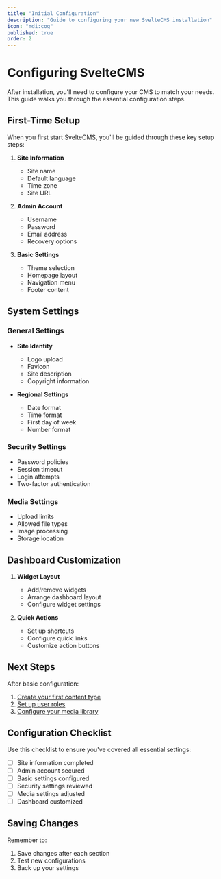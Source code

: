 ```yaml
---
title: "Initial Configuration"
description: "Guide to configuring your new SvelteCMS installation"
icon: "mdi:cog"
published: true
order: 2
---
```


# Configuring SvelteCMS

After installation, you'll need to configure your CMS to match your needs. This guide walks you through the essential configuration steps.

## First-Time Setup

When you first start SvelteCMS, you'll be guided through these key setup steps:

1. **Site Information**
   - Site name
   - Default language
   - Time zone
   - Site URL

2. **Admin Account**
   - Username
   - Password
   - Email address
   - Recovery options

3. **Basic Settings**
   - Theme selection
   - Homepage layout
   - Navigation menu
   - Footer content

## System Settings

### General Settings

- **Site Identity**
  - Logo upload
  - Favicon
  - Site description
  - Copyright information

- **Regional Settings**
  - Date format
  - Time format
  - First day of week
  - Number format

### Security Settings

- Password policies
- Session timeout
- Login attempts
- Two-factor authentication

### Media Settings

- Upload limits
- Allowed file types
- Image processing
- Storage location

## Dashboard Customization

1. **Widget Layout**
   - Add/remove widgets
   - Arrange dashboard layout
   - Configure widget settings

2. **Quick Actions**
   - Set up shortcuts
   - Configure quick links
   - Customize action buttons

## Next Steps

After basic configuration:

1. [Create your first content type](../02_Content/01_Content_Types.md)
2. [Set up user roles](../03_Users/01_Roles.md)
3. [Configure your media library](../04_Media/01_Media_Library.md)

## Configuration Checklist

Use this checklist to ensure you've covered all essential settings:

- [ ] Site information completed
- [ ] Admin account secured
- [ ] Basic settings configured
- [ ] Security settings reviewed
- [ ] Media settings adjusted
- [ ] Dashboard customized

## Saving Changes

Remember to:
1. Save changes after each section
2. Test new configurations
3. Back up your settings
